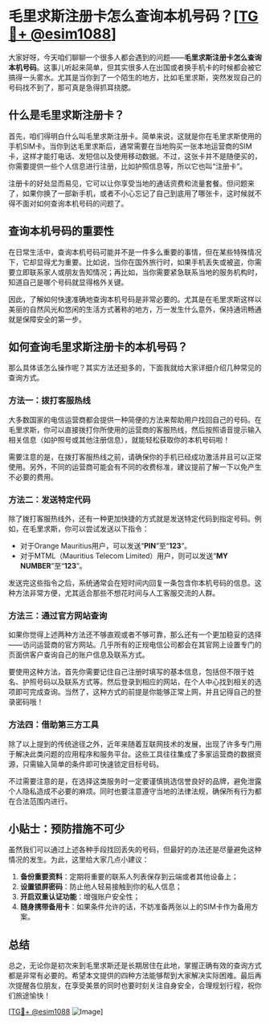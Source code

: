 # 毛里求斯注册卡怎么查询本机号码？[[TG💪+ @esim1088](https://t.me/s/esim1088)]

大家好呀，今天咱们聊聊一个很多人都会遇到的问题——**毛里求斯注册卡怎么查询本机号码**。这事儿听起来简单，但其实很多人在出国或者换手机卡的时候都会被它搞得一头雾水。尤其是当你到了一个陌生的地方，比如毛里求斯，突然发现自己的号码找不到了，那可真是急得抓耳挠腮。

## 什么是毛里求斯注册卡？

首先，咱们得明白什么叫毛里求斯注册卡。简单来说，这就是你在毛里求斯使用的手机SIM卡。当你到达毛里求斯后，通常需要在当地购买一张本地运营商的SIM卡，这样才能打电话、发短信以及使用移动数据。不过，这张卡并不是随便买的，你需要提供一些个人信息进行注册，比如护照信息等，所以它也叫“注册卡”。

注册卡的好处显而易见，它可以让你享受当地的通话资费和流量套餐。但问题来了，如果你换了一部新手机，或者不小心忘记了自己到底用了哪张卡，这时候就不得不面对如何查询本机号码的问题了。

## 查询本机号码的重要性

在日常生活中，查询本机号码可能并不是一件多么重要的事情，但在某些特殊情况下，它却显得尤为重要。比如说，当你在国外旅行时，如果手机丢失或被盗，你需要立即联系家人或朋友告知情况；再比如，当你需要紧急联系当地的服务机构时，知道自己是哪个号码就显得格外关键。

因此，了解如何快速准确地查询本机号码是非常必要的。尤其是在毛里求斯这样以美丽的自然风光和悠闲的生活方式著称的地方，万一发生什么意外，保持通讯畅通就是保障安全的第一步。

## 如何查询毛里求斯注册卡的本机号码？

那么具体该怎么操作呢？其实方法还挺多的，下面我就给大家详细介绍几种常见的查询方式。

### 方法一：拨打客服热线

大多数国家的电信运营商都会提供一种简便的方法来帮助用户找回自己的号码。在毛里求斯，你可以直接拨打你所使用的运营商的客服热线，然后按照语音提示输入相关信息（如护照号或其他注册信息），就能轻松获取你的本机号码啦！

需要注意的是，在拨打客服热线之前，请确保你的手机已经成功激活并且可以正常使用。另外，不同的运营商可能会有不同的收费标准，建议提前了解一下以免产生不必要的费用。

### 方法二：发送特定代码

除了拨打客服热线外，还有一种更加快捷的方式就是发送特定代码到指定号码。例如，在毛里求斯，你可以尝试发送以下指令：

- 对于Orange Mauritius用户，可以发送“**PIN**”至“**123**”。
- 对于MTML（Mauritius Telecom Limited）用户，则可以发送“**MY NUMBER**”至“**123**”。

发送完这些指令之后，系统通常会在短时间内回复一条包含你本机号码的信息。这种方法非常方便，尤其适合那些不想花时间与人工客服交流的人群。

### 方法三：通过官方网站查询

如果你觉得上述两种方法还不够直观或者不够可靠，那么还有一个更加稳妥的选择——访问运营商的官方网站。几乎所有的正规电信公司都会在其官网上设置专门的页面供客户查询自己的账户信息及联系方式。

要使用这种方法，首先你需要记住自己注册时填写的基本信息，包括但不限于姓名、护照号码以及联系方式等。然后登录到相应的网站，在个人中心找到相关的选项即可完成查询。当然了，这种方式的前提是你能够正常上网，并且记得自己的登录密码哦！

### 方法四：借助第三方工具

除了以上提到的传统途径之外，近年来随着互联网技术的发展，出现了许多专门用于解决此类问题的应用程序和服务平台。这些工具往往集成了多家运营商的数据资源，只需输入简单的条件即可快速锁定目标号码。

不过需要注意的是，在选择这类服务时一定要谨慎挑选信誉良好的品牌，避免泄露个人隐私造成不必要的麻烦。同时也要注意遵守当地的法律法规，确保所有行为都在合法范围内进行。

## 小贴士：预防措施不可少

虽然我们可以通过上述各种手段找回丢失的号码，但最好的办法还是尽量避免这种情况的发生。为此，这里给大家几点小建议：

1. **备份重要资料**：定期将重要的联系人列表保存到云端或者其他设备上；
2. **设置锁屏密码**：防止他人轻易接触到你的私人信息；
3. **开启双重认证功能**：增强账户安全性；
4. **随身携带备用卡**：如果条件允许的话，不妨准备两张以上的SIM卡作为备用方案。

## 总结

总之，无论你是初次来到毛里求斯还是长期居住在此地，掌握正确有效的查询方式都是非常有必要的。希望本文提供的四种方法能够帮到大家解决实际困难。最后再次提醒各位朋友，在享受美景的同时也要时刻关注自身安全，合理规划行程，祝你们旅途愉快！

[[TG💪+ @esim1088](https://t.me/s/esim1088) ![Image](https://i.postimg.cc/4NQfJmqS/Snipaste-2025-05-13-00-14-12.png)]